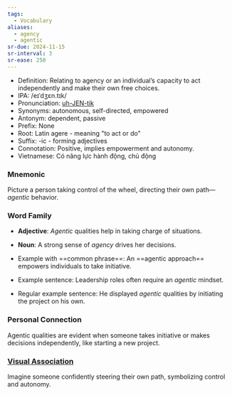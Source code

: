 ```yaml
---
tags:
  - Vocabulary
aliases:
  - agency
  - agentic
sr-due: 2024-11-15
sr-interval: 3
sr-ease: 250
---
```


- Definition: Relating to agency or an individual’s capacity to act independently and make their own free choices.
- IPA: /eɪˈdʒɛn.tɪk/
- Pronunciation: [uh-JEN-tik](https://www.google.com/search?q=how+to+pronounce+agentic)
- Synonyms: autonomous, self-directed, empowered
- Antonym: dependent, passive
- Prefix: None
- Root: Latin agere - meaning "to act or do"
- Suffix: -ic - forming adjectives
- Connotation: Positive, implies empowerment and autonomy.
- Vietnamese: Có năng lực hành động, chủ động

### Mnemonic

Picture a person taking control of the wheel, directing their own path—*agentic* behavior.

### Word Family

- **Adjective**: *Agentic* qualities help in taking charge of situations.
- **Noun**: A strong sense of *agency* drives her decisions.
  
- Example with ==common phrase==: An ==agentic approach== empowers individuals to take initiative.
- Example sentence: Leadership roles often require an *agentic* mindset.
- Regular example sentence: He displayed *agentic* qualities by initiating the project on his own.

### Personal Connection

Agentic qualities are evident when someone takes initiative or makes decisions independently, like starting a new project.

### [Visual Association](https://www.google.com/search?tbm=isch&q=agentic)

Imagine someone confidently steering their own path, symbolizing control and autonomy.
